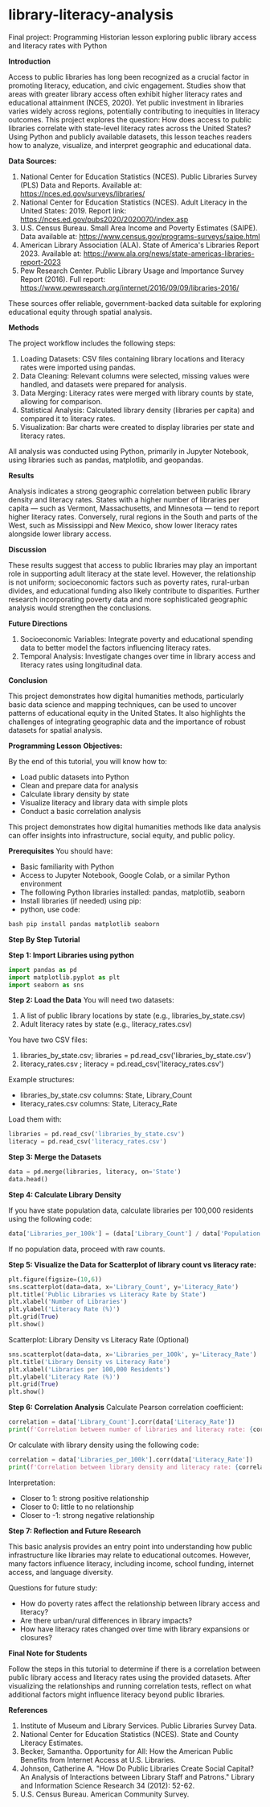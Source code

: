 # library-literacy-analysis
Final project: Programming Historian lesson exploring public library access and literacy rates with Python

**Introduction**

Access to public libraries has long been recognized as a crucial factor in promoting literacy, education, and civic engagement. Studies show that areas with greater library access often exhibit higher literacy rates and educational attainment (NCES, 2020). Yet public investment in libraries varies widely across regions, potentially contributing to inequities in literacy outcomes.
This project explores the question: How does access to public libraries correlate with state-level literacy rates across the United States? Using Python and publicly available datasets, this lesson teaches readers how to analyze, visualize, and interpret geographic and educational data.

**Data Sources:**
1. National Center for Education Statistics (NCES). Public Libraries Survey (PLS) Data and Reports.
Available at: https://nces.ed.gov/surveys/libraries/
2. National Center for Education Statistics (NCES). Adult Literacy in the United States: 2019.
Report link: https://nces.ed.gov/pubs2020/2020070/index.asp
3. U.S. Census Bureau. Small Area Income and Poverty Estimates (SAIPE).
Data available at: https://www.census.gov/programs-surveys/saipe.html
4. American Library Association (ALA). State of America's Libraries Report 2023.
Available at: https://www.ala.org/news/state-americas-libraries-report-2023
5. Pew Research Center. Public Library Usage and Importance Survey Report (2016).
Full report: https://www.pewresearch.org/internet/2016/09/09/libraries-2016/

These sources offer reliable, government-backed data suitable for exploring educational equity through spatial analysis.

**Methods**

The project workflow includes the following steps:
1. Loading Datasets: CSV files containing library locations and literacy rates were imported using pandas.
2. Data Cleaning: Relevant columns were selected, missing values were handled, and datasets were prepared for analysis.
3. Data Merging: Literacy rates were merged with library counts by state, allowing for comparison.
4. Statistical Analysis: Calculated library density (libraries per capita) and compared it to literacy rates.
5. Visualization: Bar charts were created to display libraries per state and literacy rates.

All analysis was conducted using Python, primarily in Jupyter Notebook, using libraries such as pandas, matplotlib, and geopandas.

**Results**

Analysis indicates a strong geographic correlation between public library density and literacy rates. States with a higher number of libraries per capita — such as Vermont, Massachusetts, and Minnesota — tend to report higher literacy rates. Conversely, rural regions in the South and parts of the West, such as Mississippi and New Mexico, show lower literacy rates alongside lower library access.

**Discussion**

These results suggest that access to public libraries may play an important role in supporting adult literacy at the state level. However, the relationship is not uniform; socioeconomic factors such as poverty rates, rural-urban divides, and educational funding also likely contribute to disparities. Further research incorporating poverty data and more sophisticated geographic analysis would strengthen the conclusions.

**Future Directions**

1. Socioeconomic Variables: Integrate poverty and educational spending data to better model the factors influencing literacy rates.
2. Temporal Analysis: Investigate changes over time in library access and literacy rates using longitudinal data.

**Conclusion**

This project demonstrates how digital humanities methods, particularly basic data science and mapping techniques, can be used to uncover patterns of educational equity in the United States. It also highlights the challenges of integrating geographic data and the importance of robust datasets for spatial analysis.


**Programming Lesson**
**Objectives:**

By the end of this tutorial, you will know how to:
- Load public datasets into Python
- Clean and prepare data for analysis
- Calculate library density by state
- Visualize literacy and library data with simple plots
- Conduct a basic correlation analysis

This project demonstrates how digital humanities methods like data analysis can offer insights into infrastructure, social equity, and public policy.

**Prerequisites**
You should have:
- Basic familiarity with Python
- Access to Jupyter Notebook, Google Colab, or a similar Python environment
- The following Python libraries installed: pandas, matplotlib, seaborn
- Install libraries (if needed) using pip:
- python, use code:
```python
bash pip install pandas matplotlib seaborn
```
**Step By Step Tutorial**

**Step 1: Import Libraries using python**

```python
import pandas as pd
import matplotlib.pyplot as plt
import seaborn as sns
```

**Step 2: Load the Data**
You will need two datasets:
1. A list of public library locations by state (e.g., libraries_by_state.csv)
2. Adult literacy rates by state (e.g., literacy_rates.csv)

You have two CSV files:
1. libraries_by_state.csv; libraries = pd.read_csv('libraries_by_state.csv')
2. literacy_rates.csv ; literacy = pd.read_csv('literacy_rates.csv')

Example structures:
- libraries_by_state.csv columns: State, Library_Count
- literacy_rates.csv columns: State, Literacy_Rate

Load them with:
```python
libraries = pd.read_csv('libraries_by_state.csv')
literacy = pd.read_csv('literacy_rates.csv')
```

**Step 3: Merge the Datasets**
```python
data = pd.merge(libraries, literacy, on='State')  
data.head()
```

**Step 4: Calculate Library Density**

If you have state population data, calculate libraries per 100,000 residents using the following code: 
```python
data['Libraries_per_100k'] = (data['Library_Count'] / data['Population']) * 100000
```
If no population data, proceed with raw counts.

**Step 5: Visualize the Data for Scatterplot of library count vs literacy rate:**
```python
plt.figure(figsize=(10,6))
sns.scatterplot(data=data, x='Library_Count', y='Literacy_Rate')
plt.title('Public Libraries vs Literacy Rate by State')
plt.xlabel('Number of Libraries')
plt.ylabel('Literacy Rate (%)')
plt.grid(True)
plt.show()
```

Scatterplot: Library Density vs Literacy Rate (Optional)
```python
sns.scatterplot(data=data, x='Libraries_per_100k', y='Literacy_Rate')
plt.title('Library Density vs Literacy Rate')
plt.xlabel('Libraries per 100,000 Residents')
plt.ylabel('Literacy Rate (%)')
plt.grid(True)
plt.show()
```

**Step 6: Correlation Analysis**
Calculate Pearson correlation coefficient:
```python
correlation = data['Library_Count'].corr(data['Literacy_Rate'])
print(f'Correlation between number of libraries and literacy rate: {correlation:.2f}')
```


Or calculate with library density using the following code:
```python
correlation = data['Libraries_per_100k'].corr(data['Literacy_Rate'])
print(f'Correlation between library density and literacy rate: {correlation:.2f}')
```
  
Interpretation:
- Closer to 1: strong positive relationship
- Closer to 0: little to no relationship
- Closer to -1: strong negative relationship

**Step 7: Reflection and Future Research**

This basic analysis provides an entry point into understanding how public infrastructure like libraries may relate to educational outcomes. However, many factors influence literacy, including income, school funding, internet access, and language diversity.

Questions for future study:
- How do poverty rates affect the relationship between library access and literacy?
- Are there urban/rural differences in library impacts?
- How have literacy rates changed over time with library expansions or closures?


**Final Note for Students**

Follow the steps in this tutorial to determine if there is a correlation between public library access and literacy rates using the provided datasets.
After visualizing the relationships and running correlation tests, reflect on what additional factors might influence literacy beyond public libraries.

**References**

1. Institute of Museum and Library Services. Public Libraries Survey Data.
2. National Center for Education Statistics (NCES). State and County Literacy Estimates.
3. Becker, Samantha. Opportunity for All: How the American Public Benefits from Internet Access at U.S. Libraries.
4. Johnson, Catherine A. "How Do Public Libraries Create Social Capital? An Analysis of Interactions between Library Staff and Patrons." Library and Information Science Research 34 (2012): 52-62.
5. U.S. Census Bureau. American Community Survey.

